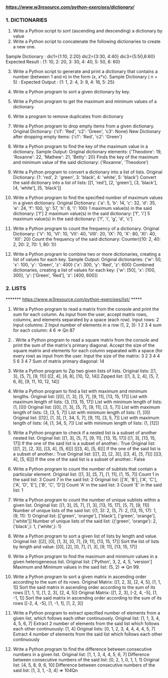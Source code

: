 ##### https://www.w3resource.com/python-exercises/dictionary/


### 1. DICTIONARIES ###


1. Write a  Python script to sort (ascending and descending) a dictionary by value
2. Write a  Python script to concatenate the following dictionaries to create a new one.

Sample Dictionary :
dic1={1:10, 2:20}
dic2={3:30, 4:40}
dic3={5:50,6:60}
Expected Result : {1: 10, 2: 20, 3: 30, 4: 40, 5: 50, 6: 60}


3. Write a  Python script to generate and print a dictionary that contains a number (between 1 and n) in the form (x, x*x).
Sample Dictionary ( n = 5) :
Expected Output : {1: 1, 2: 4, 3: 9, 4: 16, 5: 25}

4. Write a Python program to sort a given dictionary by key.
5. Write a Python program to get the maximum and minimum values of a dictionary.
6. Write a program to remove duplicates from dictionary
7. Write a  Python program to drop empty items from a given dictionary.
Original Dictionary:
{'c1': 'Red', 'c2': 'Green', 'c3': None}
New Dictionary after dropping empty items:
{'c1': 'Red', 'c2': 'Green'}

8. Write a  Python program to find the key of the maximum value in a dictionary.
Sample Output:
Original dictionary elements:
{'Theodore': 19, 'Roxanne': 22, 'Mathew': 21, 'Betty': 20}
Finds the key of the maximum and minimum value of the said dictionary:
('Roxanne', 'Theodore')



9.  Write a Python program to convert a dictionary into a list of lists.
Original Dictionary:
{1: 'red', 2: 'green', 3: 'black', 4: 'white', 5: 'black'}
Convert the said dictionary into a list of lists:
[[1, 'red'], [2, 'green'], [3, 'black'], [4, 'white'], [5, 'black']]

10. Write a  Python program to find the specified number of maximum values in a given dictionary.
Original Dictionary:
{'a': 5, 'b': 14, 'c': 32, 'd': 35, 'e': 24, 'f': 100, 'g': 57, 'h': 8, 'i': 100}
1 maximum value(s) in the said dictionary:
['f']
2 maximum value(s) in the said dictionary:
['f', 'i']
5 maximum value(s) in the said dictionary:
['f', 'i', 'g', 'd', 'c']

11. Write a  Python program to count the frequency of a dictionary.
Original Dictionary:
{'V': 10, 'VI': 10, 'VII': 40, 'VIII': 20, 'IX': 70, 'X': 80, 'XI': 40, 'XII': 20}
Count the frequency of the said dictionary:
Counter({10: 2, 40: 2, 20: 2, 70: 1, 80: 1})

12. Write a  Python program to combine two or more dictionaries, creating a list of values for each key.
Sample Output:
Original dictionaries:
{'w': 50, 'x': 100, 'y': 'Green', 'z': 400}
{'x': 300, 'y': 'Red', 'z': 600}
Combined dictionaries, creating a list of values for each key:
{'w': [50], 'x': [100, 300], 'y': ['Green', 'Red'], 'z': [400, 600]}




### 2. LISTS ####

******* https://www.w3resource.com/python-exercises/list/ *****

1. Write a  Python program to read a matrix from the console and print the sum for each column. As input from the user, accept matrix rows, columns, and elements separated by a space (each row).
Input rows: 2
Input columns: 2
Input number of elements in a row (1, 2, 3):
1 2
3 4
sum for each column:
4 6
  => Qn 87

2. . Write a  Python program to read a square matrix from the console and print the sum of the matrix's primary diagonal. Accept the size of the square matrix and elements for each column separated with a space (for every row) as input from the user.
Input the size of the matrix: 3
2 3 4
4 5 6
3 4 7
Sum of matrix primary diagonal:
14

3. Write a  Python program to Zip two given lists of lists.
Original lists:
[[1, 3], [5, 7], [9, 11]]
[[2, 4], [6, 8], [10, 12, 14]]
Zipped list:
[[1, 3, 2, 4], [5, 7, 6, 8], [9, 11, 10, 12, 14]]

4.  Write a  Python program to find a list with maximum and minimum lengths.
Original list:
[[0], [1, 3], [5, 7], [9, 11], [13, 15, 17]]
List with maximum length of lists:
(3, [13, 15, 17])
List with minimum length of lists:
(1, [0])
Original list:
[[0], [1, 3], [5, 7], [9, 11], [3, 5, 7]]
List with maximum length of lists:
(3, [3, 5, 7])
List with minimum length of lists:
(1, [0])
Original list:
[[12], [1, 3], [1, 34, 5, 7], [9, 11], [3, 5, 7]]
List with maximum length of lists:
(4, [1, 34, 5, 7])
List with minimum length of lists:
(1, [12])

5.  Write a  Python program to check if a nested list is a subset of another nested list.
Original list:
[[1, 3], [5, 7], [9, 11], [13, 15, 17]]
[[1, 3], [13, 15, 17]]
If the one of the said list is a subset of another.:
True
Original list:
[[[1, 2], [2, 3]], [[3, 4], [5, 6]]]
[[[3, 4], [5, 6]]]
If the one of the said list is a subset of another.:
True
Original list:
[[[1, 2], [2, 3]], [[3, 4], [5, 7]]]
[[[3, 4], [5, 6]]]
If the one of the said list is a subset of another.:
False

6.  Write a  Python program to count the number of sublists that contain a particular element.
Original list:
[[1, 3], [5, 7], [1, 11], [1, 15, 7]]
Count 1 in the said list:
3
Count 7 in the said list:
2
Original list:
[['A', 'B'], ['A', 'C'], ['A', 'D', 'E'], ['B', 'C', 'D']]
Count 'A' in the said list:
3
Count 'E' in the said list:
1
7.  Write a  Python program to count the number of unique sublists within a given list.
Original list:
[[1, 3], [5, 7], [1, 3], [13, 15, 17], [5, 7], [9, 11]]
Number of unique lists of the said list:
{(1, 3): 2, (5, 7): 2, (13, 15, 17): 1, (9, 11): 1}
Original list:
[['green', 'orange'], ['black'], ['green', 'orange'], ['white']]
Number of unique lists of the said list:
{('green', 'orange'): 2, ('black',): 1, ('white',): 1}

8. Write a  Python program to sort a given list of lists by length and value.
Original list:
[[2], [0], [1, 3], [0, 7], [9, 11], [13, 15, 17]]
Sort the list of lists by length and value:
[[0], [2], [0, 7], [1, 3], [9, 11], [13, 15, 17]]

9.  Write a  Python program to find the maximum and minimum values in a given heterogeneous list.
Original list:
['Python', 3, 2, 4, 5, 'version']
Maximum and Minimum values in the said list:
(5, 2) => Qn 99.

10. Write a Python program to sort a given matrix in ascending order according to the sum of its rows.
Original Matrix:
[[1, 2, 3], [2, 4, 5], [1, 1, 1]]
Sort the said matrix in ascending order according to the sum of its rows
[[1, 1, 1], [1, 2, 3], [2, 4, 5]]
Original Matrix:
[[1, 2, 3], [-2, 4, -5], [1, -1, 1]]
Sort the said matrix in ascending order according to the sum of its rows
[[-2, 4, -5], [1, -1, 1], [1, 2, 3]]

11. Write a Python program to extract specified number of elements from a given list, which follows each other continuously.
Original list:
[1, 1, 3, 4, 4, 5, 6, 7]
Extract 2 number of elements from the said list which follows each other continuously:
[1, 4]
Original lists:
[0, 1, 2, 3, 4, 4, 4, 4, 5, 7]
Extract 4 number of elements from the said list which follows each other continuously

12. Write a Python program to find the difference between consecutive numbers in a given list.
Original list:
[1, 1, 3, 4, 4, 5, 6, 7]
Difference between consecutive numbers of the said list:
[0, 2, 1, 0, 1, 1, 1]
Original list:
[4, 5, 8, 9, 6, 10]
Difference between consecutive numbers of the said list:
[1, 3, 1, -3, 4] => 104Qn